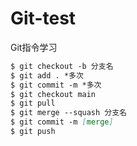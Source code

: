 # Git-test
Git指令学习

```markdown
$ git checkout -b 分支名
$ git add . *多次
$ git commit -m *多次
$ git checkout main
$ git pull
$ git merge --squash 分支名
$ git commit -m [merge]
$ git push
```
